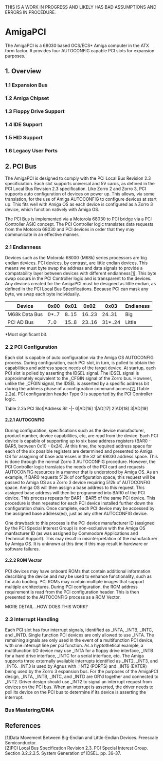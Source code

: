 THIS IS A WORK IN PROGRESS AND LIKELY HAS BAD ASSUMPTIONS AND ERRORS IN PROCEDURE.

# AmigaPCI

The AmigaPCI is a 68030 based OCS/ECS* Amiga computer in the ATX form factor. It provides four AUTOCONFIG capable PCI slots for expansion purposes. 

## 1. Overview

### 1.1 Expansion Bus

### 1.2 Amiga Chipset

### 1.3 Floppy Drive Support

### 1.4 IDE Support

### 1.5 HID Support

### 1.6 Legacy User Ports


## 2. PCI Bus

The AmigaPCI is designed to comply with the PCI Local Bus Revision 2.3 specificiation. Each slot supports universal and 5V cards, as defined in the PCI Local Bus Revision 2.3 specification. Like Zorro 2 and Zorro 3, PCI supports auto configuration of devices on power up. This allows, via some translation, for the use of Amiga AUTOCONFIG to configure devices at start up. This fits well with Amiga OS as each device is configured as a Zorro 3 device, which function natively with Amiga OS. 

The PCI Bus is implemented via a Motorola 68030 to PCI bridge via a PCI Controller ASIC concept. The PCI Controller logic translates data requests from the Motorola 68030 and PCI devices in order that they may communicate in an effective manner. 

### 2.1 Endianness

Devices such as the Motorola 68000 (M68k) series processors are big endian devices. PCI devices, by contrast, are little endian devices. This means we must byte swap the address and data signals to provide a compatability layer between devices with different endianness[[1]](#1). This byte swap occurs in the PCI Controller logic and is transparent to the devices. Any devices created for the AmigaPCI must be designed as little endian, as defined in the PCI Local Bus Specifications. Because PCI can mask any byte, we swap each byte individually.

Device|0x00|0x01|0x02|0x03|Endianess
-|-|-|-|-|-
M68k Data Bus|0*..7|8..15|16..23|24..31|Big
PCI AD Bus|7..0|15..8|23..16|31*..24|Little

*Most significant bit.

### 2.2 PCI Configuration

Each slot is capable of auto configuration via the Amiga OS AUTOCONFIG process. During configuration, each PCI slot, in turn, is polled to obtain the capabilities and address space needs of the target device. At startup, each PCI slot is polled by asserting the IDSEL signal. The IDSEL signal is approximately equivalent to the _CFGIN signal of the Zorro bus. However, unlike the _CFGIN signal, the IDSEL is asserted by a specific address bit during the address phase of a configuration command access[[2]](#2) (Table 2.2a). PCI configuration header Type 0 is supported by the PCI Controller logic.

Table 2.2a
PCI Slot|Address Bit
-|-
0|AD[16]
1|AD[17]
2|AD[18]
3|AD[19]

#### 2.2.1 AUTOCONFIG

During configuration, specifications such as the device manufacturer, product number, device capabilities, etc, are read from the device. Each PCI device is capable of supporting up to six base address registers (BAR0 - BAR5, between 0x10 - 0x24). At this time, the required address space for each of the six possible registers are determined and presented to Amiga OS for assigning of base addresses in the 32 bit 68030 address space. This is done through the normal Zorro 3 AUTOCONFIG procedure. However, the PCI Controller logic translates the needs of the PCI card and requests AUTOCONFIG resources in a manner that is understood by Amiga OS. As an example, if BAR0 requests 512k of configuration space, this request will be passed to Amiga OS as a Zorro 3 device requiring 512k of AUTOCONFIG space. Amiga OS will then assign a base address to this request. This assigned base address will then be programmed into BAR0 of the PCI device. This process repeats for BAR1 - BAR5 of the same PCI device. This procedure is then repeated for each PCI device installed further down the configuration chain. Once complete, each PCI device may be accessed by the assigned base address(es), just as any other AUTOCONFIG device.

One drawback to this process is the PCI device manufacturer ID (assigned by the PCI Special Interest Group) is non-exclusive with the Amiga OS manfacturer ID (as was assigned by Commodore Applications and Technical Support). This may result in misinterpretation of the manufacturer by Amiga OS. It is unknown at this time if this may result in hardware or software failures.

#### 2.2.2 ROM Vector

PCI devices may have onboard ROMs that contain additional information describing the device and may be used to enhance functionality, such as for auto booting. PCI ROMs may contain multiple images that support multiple architectures. During PCI configuration, the ROM address requirement is read from the PCI configuration header. This is then presented to the AUTOCONFIG process as a ROM Vector.

MORE DETAIL...HOW DOES THIS WORK?

### 2.3 Interrupt Handling

Each PCI slot has four interrupt signals, identified as _INTA, _INTB, _INTC, and _INTD. Single function PCI devices are only allowed to use _INTA. The remaining signals are only used in the event of a multifunction PCI device, with one interrupt line per pci function. As a hyptothetical example, a multifunction I/O device may use _INTA for a floppy drive interface, _INTB for a hard drive interface, _INTC for a serial interface, etc. The Amiga supports three externally available interrupts identified as _INT2, _INT3, and _INT6. _INT3 is used by Agnus with _INT2 (PORTS) and _INT6 (EXTER) being used by the Zorro 3 expansion bus. For the purposes of the AmigaPCI design, _INTA, _INTB, _INTC, and _INTD are OR'd together and connected to _INT2. Driver design should use _INT2 to signal an interrupt request from devices on the PCI bus. When an interrupt is asserted, the driver needs to poll its device on the PCI bus to determine if its device is asserting the interrupt.

### Bus Mastering/DMA

## References
<a id="1">[1]</a>Data Movement Between Big-Endian and Little-Endian Devices. Freescale Semiconductor.  
<a id="2">[2]</a>PCI Local Bus Specification Revision 2.3. PCI Special Interest Group. Section 3.2.2.3.5. System Generation of IDSEL. pp. 36-37.
